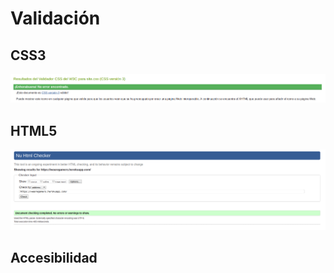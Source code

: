 Validación
==========

CSS3
---
![Validación del css](imagenes/validacion-css.png)

HTML5
-----
![Validación del html](imagenes/validacion-html.png)

Accesibilidad
-------------
